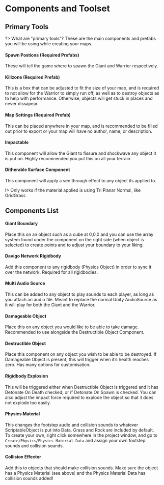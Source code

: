 # Components and Toolset

## Primary Tools

?> What are "primary tools"? These are the main components and prefabs you will be using while creating your maps.

#### Spawn Postions (Required Prefabs)

These will tell the game where to spawn the Giant and Warrior respectively.

#### Killzone (Required Prefab)

This is a box that can be adjusted to fit the size of your map, and is required to not allow for the Warrior to simply run off, as well as to destroy objects as to help with performance. Otherwise, objects will get stuck in places and never dissapear.

#### Map Settings (Required Prefab)

This can be placed anywhere in your map, and is recommended to be filled out prior to export or your map will have no author, name, or description.
#### Impactable

This component will allow the Giant to fissure and shockwave any object it is put on. Highly recommended you put this on all your terrain.

#### Ditherable Surface Component

This component will apply a see through effect to any object its applied to.

!> Only works if the material applied is using Tri Planar Normal, like GridGrass

## Components List

#### Giant Boundary

Place this on an object such as a cube at 0,0,0 and you can use the array system found under the component on the right side (when object is selected) to create points and to adjust your boundary to your liking.

#### Davigo Network Rigidbody

Add this component to any rigidbody (Physics Object) in order to sync it over the network. Required for all rigidbodies.

#### Multi Audio Source

This can be added to any object to play sounds to each player, as long as you attach an audio file. Meant to replace the normal Unity AudioSource as it will play for both the Giant and the Warrior.

#### Damageable Object

Place this on any object you would like to be able to take damage. Recommended to use alongside the Destructible Object Component.

#### Destructible Object

Place this component on any object you wish to be able to be destroyed. If Damageable Object is present, this will trigger when it’s health reaches zero. Has many options for customisation.

#### Rigidbody Explosion

This will be triggered either when Destructible Object is triggered and it has Detonate On Death checked, or if Detonate On Spawn is checked. You can also adjust the impact force required to explode the object so that it does not explode too easily.

#### Physics Material

This changes the footstep audio and collision sounds to whatever ScriptableObject is put into Data. Grass and Rock are included by default. To create your own, right click somewhere in the project window, and go to `Create/Physics/Physics Material Data` and assign your own footstep sounds and collision sounds.

#### Collision Effector

Add this to objects that should make collision sounds. Make sure the object has a Physics Material (see above) and the Physics Material Data has collision sounds added!
